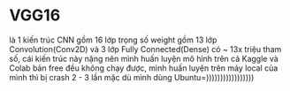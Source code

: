 # VGG16

là 1 kiến trúc CNN gồm 16 lớp trọng số weight gồm 13 lớp Convolution(Conv2D) và 3 lớp Fully Connected(Dense) có ~ 13x triệu tham số, cái kiến trúc này nặng nên mình huấn luyện mô hình trên cả Kaggle và Colab bản free đều không chạy được, mình huấn luyện trên máy local của mình  thì bị crash 2 - 3 lần mặc dù mình dùng Ubuntu=)))))))))))))))))
